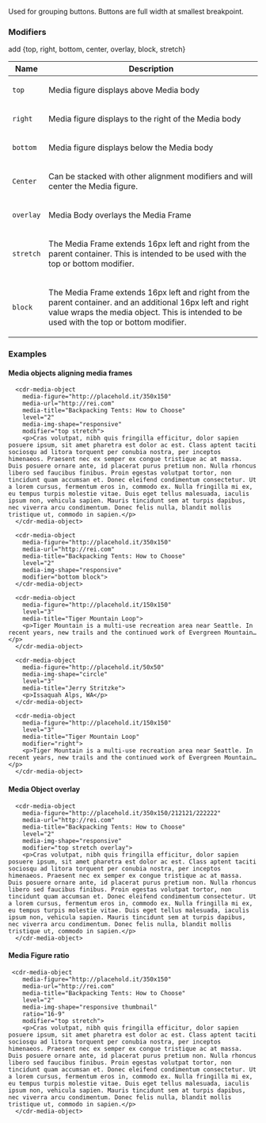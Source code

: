 Used for grouping buttons. Buttons are full width at smallest breakpoint.

### Modifiers
add 
{top, right, bottom, center, overlay, block, stretch}
<table class="table-0-31">
<thead class="tableHead-0-32">
<tr>
<th class="cellHeading-0-34">Name</th>
<th class="cellHeading-0-34 cellDesc-0-35">Description</th>
</tr>
</thead>
<tbody>
<tr>
<td class="cell-0-33"><span class="name-0-42"><code class="code-0-44">top</code></span></td>
<td class="cell-0-33 cellDesc-0-35">
<div><p class="p-0-55 para-0-47">Media figure displays above Media body</p></div>
</td>
</tr>
<tr>
<td class="cell-0-33"><span class="name-0-42"><code class="code-0-44">right</code></span></td>
<td class="cell-0-33 cellDesc-0-35">
<div><p class="p-0-55 para-0-47">Media figure displays to the right of the Media body</p></div>
</td>
</tr>
<tr>
<td class="cell-0-33"><span class="name-0-42"><code class="code-0-44">bottom</code></span></td>
<td class="cell-0-33 cellDesc-0-35">
<div><p class="p-0-55 para-0-47">Media figure displays below the Media body</p></div>
</td>
</tr>
<tr>
<td class="cell-0-33"><span class="name-0-42"><code class="code-0-44">Center</code></span></td>
<td class="cell-0-33 cellDesc-0-35">
<div><p class="p-0-55 para-0-47">Can be stacked with other alignment modifiers and will center the Media figure.</p></div>
</td>
</tr>
<tr>
<td class="cell-0-33"><span class="name-0-42"><code class="code-0-44">overlay</code></span></td>
<td class="cell-0-33 cellDesc-0-35">
<div><p class="p-0-55 para-0-47">Media Body overlays the Media Frame</p></div>
</td>
</tr>
<tr>
<td class="cell-0-33"><span class="name-0-42"><code class="code-0-44">stretch</code></span></td>
<td class="cell-0-33 cellDesc-0-35">
<div><p class="p-0-55 para-0-47">The Media Frame extends 16px left and right from the parent container. This is intended to be used with the top or bottom modifier.</p></div>
</td>
</tr>
<tr>
<td class="cell-0-33"><span class="name-0-42"><code class="code-0-44">block</code></span></td>
<td class="cell-0-33 cellDesc-0-35">
<div><p class="p-0-55 para-0-47">The Media Frame extends 16px left and right from the parent container. and an additional 16px left and right value wraps the media object. This is intended to be used with the top or bottom modifier.</p></div>
</td>
</tr>
</tbody>
</table>

### Examples

#### Media objects aligning media frames
```
  <cdr-media-object
    media-figure="http://placehold.it/350x150"
    media-url="http://rei.com"
    media-title="Backpacking Tents: How to Choose"
    level="2"
    media-img-shape="responsive"
    modifier="top stretch">
    <p>Cras volutpat, nibh quis fringilla efficitur, dolor sapien posuere ipsum, sit amet pharetra est dolor ac est. Class aptent taciti sociosqu ad litora torquent per conubia nostra, per inceptos himenaeos. Praesent nec ex semper ex congue tristique ac at massa. Duis posuere ornare ante, id placerat purus pretium non. Nulla rhoncus libero sed faucibus finibus. Proin egestas volutpat tortor, non tincidunt quam accumsan et. Donec eleifend condimentum consectetur. Ut a lorem cursus, fermentum eros in, commodo ex. Nulla fringilla mi ex, eu tempus turpis molestie vitae. Duis eget tellus malesuada, iaculis ipsum non, vehicula sapien. Mauris tincidunt sem at turpis dapibus, nec viverra arcu condimentum. Donec felis nulla, blandit mollis tristique ut, commodo in sapien.</p>
  </cdr-media-object>
```
```
  <cdr-media-object
    media-figure="http://placehold.it/350x150"
    media-url="http://rei.com"
    media-title="Backpacking Tents: How to Choose"
    level="2"
    media-img-shape="responsive"
    modifier="bottom block">
  </cdr-media-object>
```
```
  <cdr-media-object
    media-figure="http://placehold.it/150x150"
    level="3"
    media-title="Tiger Mountain Loop">
    <p>Tiger Mountain is a multi-use recreation area near Seattle. In recent years, new trails and the continued work of Evergreen Mountain…</p>
  </cdr-media-object>
```
```
  <cdr-media-object
    media-figure="http://placehold.it/50x50"
    media-img-shape="circle"
    level="3"
    media-title="Jerry Stritzke">
    <p>Issaquah Alps, WA</p>
  </cdr-media-object>
```
```
  <cdr-media-object
    media-figure="http://placehold.it/150x150"
    level="3"
    media-title="Tiger Mountain Loop"
    modifier="right">
    <p>Tiger Mountain is a multi-use recreation area near Seattle. In recent years, new trails and the continued work of Evergreen Mountain…</p>
  </cdr-media-object>
```
#### Media Object overlay
```
  <cdr-media-object
    media-figure="http://placehold.it/350x150/212121/222222"
    media-url="http://rei.com"
    media-title="Backpacking Tents: How to Choose"
    level="2"
    media-img-shape="responsive"
    modifier="top stretch overlay">
    <p>Cras volutpat, nibh quis fringilla efficitur, dolor sapien posuere ipsum, sit amet pharetra est dolor ac est. Class aptent taciti sociosqu ad litora torquent per conubia nostra, per inceptos himenaeos. Praesent nec ex semper ex congue tristique ac at massa. Duis posuere ornare ante, id placerat purus pretium non. Nulla rhoncus libero sed faucibus finibus. Proin egestas volutpat tortor, non tincidunt quam accumsan et. Donec eleifend condimentum consectetur. Ut a lorem cursus, fermentum eros in, commodo ex. Nulla fringilla mi ex, eu tempus turpis molestie vitae. Duis eget tellus malesuada, iaculis ipsum non, vehicula sapien. Mauris tincidunt sem at turpis dapibus, nec viverra arcu condimentum. Donec felis nulla, blandit mollis tristique ut, commodo in sapien.</p>
  </cdr-media-object>
```
#### Media Figure ratio
```
 <cdr-media-object
    media-figure="http://placehold.it/350x150"
    media-url="http://rei.com"
    media-title="Backpacking Tents: How to Choose"
    level="2"
    media-img-shape="responsive thumbnail"
    ratio="16-9"
    modifier="top stretch">
    <p>Cras volutpat, nibh quis fringilla efficitur, dolor sapien posuere ipsum, sit amet pharetra est dolor ac est. Class aptent taciti sociosqu ad litora torquent per conubia nostra, per inceptos himenaeos. Praesent nec ex semper ex congue tristique ac at massa. Duis posuere ornare ante, id placerat purus pretium non. Nulla rhoncus libero sed faucibus finibus. Proin egestas volutpat tortor, non tincidunt quam accumsan et. Donec eleifend condimentum consectetur. Ut a lorem cursus, fermentum eros in, commodo ex. Nulla fringilla mi ex, eu tempus turpis molestie vitae. Duis eget tellus malesuada, iaculis ipsum non, vehicula sapien. Mauris tincidunt sem at turpis dapibus, nec viverra arcu condimentum. Donec felis nulla, blandit mollis tristique ut, commodo in sapien.</p>
  </cdr-media-object>
```

